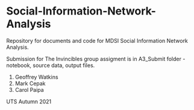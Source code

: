 # Social-Information-Network-Analysis
Repository for documents and code for MDSI Social Information Network Analysis.

Submission for The Invincibles group assigment is in A3_Submit folder - notebook, source data, output files.

1. Geoffrey Watkins
2. Mark Cepak
3. Carol Paipa

UTS Autumn 2021

